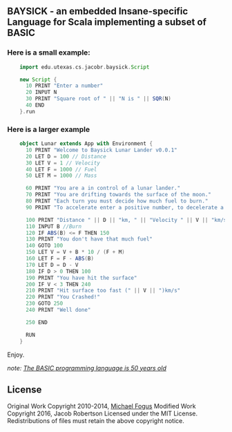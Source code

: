## BAYSICK - an embedded Insane-specific Language for Scala implementing a subset of BASIC

### Here is a small example:

```scala
    import edu.utexas.cs.jacobr.baysick.Script

    new Script {
      10 PRINT "Enter a number"
      20 INPUT N
      30 PRINT "Square root of " || "N is " || SQR(N)
      40 END
    }.run
```

### Here is a larger example

```scala
    object Lunar extends App with Environment {
      10 PRINT "Welcome to Baysick Lunar Lander v0.0.1"
      20 LET D = 100 // Distance
      30 LET V = 1 // Velocity
      40 LET F = 1000 // Fuel
      50 LET M = 1000 // Mass

      60 PRINT "You are a in control of a lunar lander."
      70 PRINT "You are drifting towards the surface of the moon."
      80 PRINT "Each turn you must decide how much fuel to burn."
      90 PRINT "To accelerate enter a positive number, to decelerate a negative"

      100 PRINT "Distance " || D || "km, " || "Velocity " || V || "km/s, " || "Fuel " || F
      110 INPUT B //Burn
      120 IF ABS(B) <= F THEN 150
      130 PRINT "You don't have that much fuel"
      140 GOTO 100
      150 LET V = V + B * 10 / (F + M)
      160 LET F = F - ABS(B)
      170 LET D = D - V
      180 IF D > 0 THEN 100
      190 PRINT "You have hit the surface"
      200 IF V < 3 THEN 240
      210 PRINT "Hit surface too fast (" || V || ")km/s"
      220 PRINT "You Crashed!"
      230 GOTO 250
      240 PRINT "Well done"

      250 END

      RUN
    }
```

Enjoy.

*note: [The BASIC programming language is 50 years old](https://www.dartmouth.edu/basicfifty/)*

## License

Original Work Copyright 2010-2014, [Michael Fogus](http://www.fogus.me)
Modified Work Copyright 2016, Jacob Robertson
Licensed under the MIT License.  
Redistributions of files must retain the above copyright notice.
